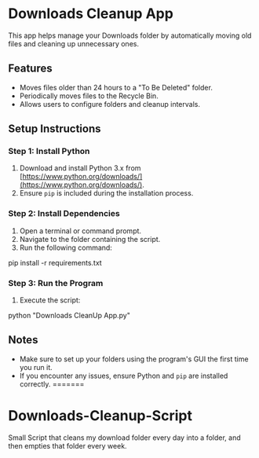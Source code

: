 # Downloads Cleanup App

This app helps manage your Downloads folder by automatically moving old files and cleaning up unnecessary ones.

## Features
- Moves files older than 24 hours to a "To Be Deleted" folder.
- Periodically moves files to the Recycle Bin.
- Allows users to configure folders and cleanup intervals.

## Setup Instructions

### Step 1: Install Python
1. Download and install Python 3.x from [https://www.python.org/downloads/](https://www.python.org/downloads/).
2. Ensure `pip` is included during the installation process.

### Step 2: Install Dependencies
1. Open a terminal or command prompt.
2. Navigate to the folder containing the script.
3. Run the following command:

pip install -r requirements.txt


### Step 3: Run the Program
1. Execute the script:

python "Downloads CleanUp App.py"


## Notes
- Make sure to set up your folders using the program's GUI the first time you run it.
- If you encounter any issues, ensure Python and `pip` are installed correctly.
=======
# Downloads-Cleanup-Script
Small Script that cleans my download folder every day into a folder, and then empties that folder every week.

